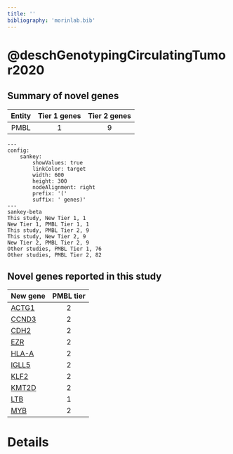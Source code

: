 ```yaml
---
title: ''
bibliography: 'morinlab.bib'
---
```


# @deschGenotypingCirculatingTumor2020
## Summary of novel genes

|Entity| Tier 1 genes| Tier 2 genes|
|:-:|:-:|:-:|
|PMBL|1|9|
```mermaid
---
config:
    sankey:
        showValues: true
        linkColor: target
        width: 600
        height: 300
        nodeAlignment: right
        prefix: '('
        suffix: ' genes)'
---
sankey-beta
This study, New Tier 1, 1
New Tier 1, PMBL Tier 1, 1
This study, PMBL Tier 2, 9
This study, New Tier 2, 9
New Tier 2, PMBL Tier 2, 9
Other studies, PMBL Tier 1, 76
Other studies, PMBL Tier 2, 82
```


## Novel genes reported in this study

|New gene|PMBL tier|
|:-|:-:|
|[ACTG1](ACTG1)|2 |
|[CCND3](CCND3)|2 |
|[CDH2](CDH2)|2 |
|[EZR](EZR)|2 |
|[HLA-A](HLA-A)|2 |
|[IGLL5](IGLL5)|2 |
|[KLF2](KLF2)|2 |
|[KMT2D](KMT2D)|2 |
|[LTB](LTB)|1 |
|[MYB](MYB)|2 |

# Details

